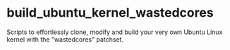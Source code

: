 # build_ubuntu_kernel_wastedcores
Scripts to effortlessly clone, modify and build your very own Ubuntu Linux kernel with the "wastedcores" patchset.
